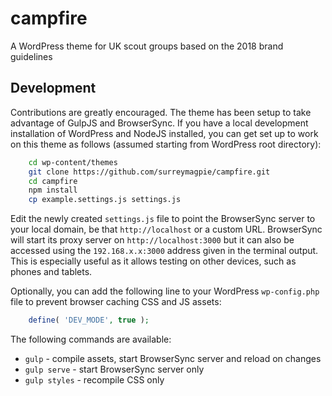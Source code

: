 # campfire

A WordPress theme for UK scout groups based on the 2018 brand guidelines

## Development

Contributions are greatly encouraged. The theme has been setup to take advantage of GulpJS and BrowserSync. If you have a local development installation of WordPress and NodeJS installed, you can get set up to work on this theme as follows (assumed starting from WordPress root directory):

```bash
    cd wp-content/themes
    git clone https://github.com/surreymagpie/campfire.git
    cd campfire
    npm install
    cp example.settings.js settings.js
```

Edit the newly created `settings.js` file to point the BrowserSync server to your local domain, be that `http://localhost` or a custom URL. BrowserSync will start its proxy server on `http://localhost:3000` but it can also be accessed using the `192.168.x.x:3000` address given in the terminal output. This is especially useful as it allows testing on other devices, such as phones and tablets.

Optionally, you can add the following line to your WordPress `wp-config.php` file to prevent browser caching CSS and JS assets:

```php
    define( 'DEV_MODE', true );
```

The following commands are available:

- `gulp` - compile assets, start BrowserSync server and reload on changes
- `gulp serve` - start BrowserSync server only
- `gulp styles` - recompile CSS only
